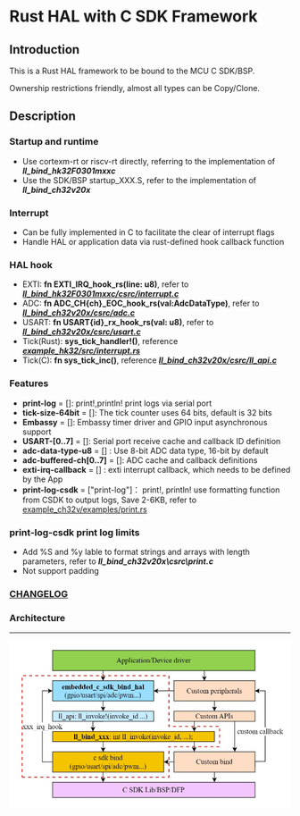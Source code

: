 # Rust HAL with C SDK Framework

## Introduction
This is a Rust HAL  framework to be bound to the MCU C SDK/BSP.

Ownership restrictions friendly, almost all types can be Copy/Clone.

## Description
### Startup and runtime
 - Use cortexm-rt or riscv-rt directly, referring to the implementation of **_ll_bind_hk32F0301mxxc_**
 - Use the SDK/BSP startup_XXX.S, refer to the implementation of **_ll_bind_ch32v20x_**

### Interrupt
 - Can be fully implemented in C to facilitate the clear of interrupt flags
 - Handle HAL or application data via rust-defined hook callback function

### HAL hook
 - EXTI: **fn EXTI_IRQ_hook_rs(line: u8)**, refer to **_[ll_bind_hk32F0301mxxc/csrc/interrupt.c](ll_bind_hk32F0301mxxc/csrc/interrupt.c)_** 
 - ADC: **fn ADC_CH{ch}_EOC_hook_rs(val:AdcDataType)**, refer to **_[ll_bind_ch32v20x/csrc/adc.c](ll_bind_ch32v20x/csrc/adc.c)_** 
 - USART: **fn USART{id}_rx_hook_rs(val: u8)**, refer to **_[ll_bind_ch32v20x/csrc/usart.c](ll_bind_ch32v20x/csrc/usart.c)_** 
 - Tick(Rust): **sys_tick_handler!()**, reference **_[example_hk32/src/interrupt.rs](example_hk32/src/interrupt.rs)_**
 - Tick(C): **fn sys_tick_inc()**, reference **_[ll_bind_ch32v20x/csrc/ll_api.c](ll_bind_ch32v20x/csrc/ll_api.c)_**

### Features
 - **print-log** = []: print!,println! print logs via serial port
 - **tick-size-64bit** = []: The tick counter uses 64 bits, default is 32 bits
 - **Embassy** = []: Embassy timer driver and GPIO input asynchronous support
 - **USART-[0..7]** = []: Serial port receive cache and callback ID definition
 - **adc-data-type-u8** = [] : Use 8-bit ADC data type, 16-bit by default
 - **adc-buffered-ch[0..7]** = []: ADC cache and callback definitions
 - **exti-irq-callback** = [] : exti interrupt callback, which needs to be defined by the App
 - **print-log-csdk** = ["print-log"]： print!, println! use formatting function from CSDK to output logs, Save 2-6KB, refer to [example_ch32v/examples/print.rs](example_ch32v/examples/print.rs)

### print-log-csdk print log limits
 - Add %S and %y lable to format strings and arrays with length parameters, refer to **_ll_bind_ch32v20x\csrc\print.c_**
 - Not support padding

### [CHANGELOG](embedded_c_sdk_bind_hal/CHANGELOG.md)

### Architecture
---
![输入图片说明](doc/framework.png)
